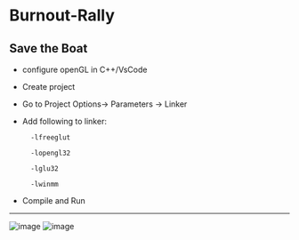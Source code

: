 # Burnout-Rally
## Save the Boat

- configure openGL in C++/VsCode
- Create project
- Go to Project Options-> Parameters -> Linker
- Add following to linker:

        -lfreeglut

        -lopengl32

        -lglu32

        -lwinmm
- Compile and Run
---


![image](https://user-images.githubusercontent.com/52393286/121662422-f3f02580-cac2-11eb-9363-917cca98d5a4.png)
![image](https://user-images.githubusercontent.com/52393286/121662513-0f5b3080-cac3-11eb-8cbf-4f1daae6b022.png)

